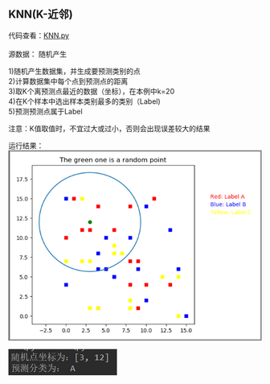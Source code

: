 
## KNN(K-近邻)


代码查看：[KNN.py](KNN.py) <br> 
<br>
源数据： 随机产生<br>

 
1)随机产生数据集，并生成要预测类别的点 <br>
2)计算数据集中每个点到预测点的距离 <br>
3)取K个离预测点最近的数据（坐标），在本例中k=20 <br>
4)在K个样本中选出样本类别最多的类别（Label) <br>
5)预测预测点属于Label <br>

注意：K值取值时，不宜过大或过小，否则会出现误差较大的结果 <br>
 

运行结果：<br>
![result](imgs/result.png)<br>

![result1](imgs/result2.png)<br>